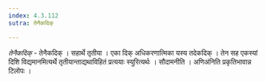 ```yaml
---
index: 4.3.112
sutra: तेनैकदिक्

---
```

_तेनैकदिक्_ - तेनैकदिक् । सहार्थे तृतीया । एका दिक् अधिकरणात्मिका यस्य तदेकदिक् । तेन सह एकस्यां दिशि विद्यमानमित्यर्थे तृतीयान्ताद्यथाविहितं प्रत्ययाः स्युरित्यर्थः । सौदामनीति । अणिअ॑निति प्रकृतिभावान्न टिलोपः । 
